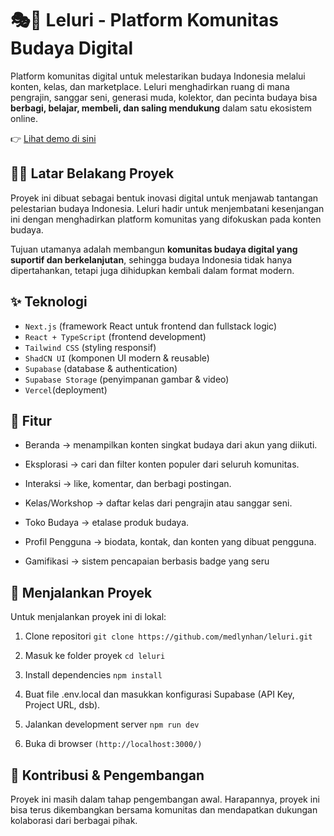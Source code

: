 # 🎭📱 Leluri - Platform Komunitas Budaya Digital

Platform komunitas digital untuk melestarikan budaya Indonesia melalui konten, kelas, dan marketplace. Leluri menghadirkan ruang di mana pengrajin, sanggar seni, generasi muda, kolektor, dan pecinta budaya bisa **berbagi, belajar, membeli, dan saling mendukung** dalam satu ekosistem online.

👉 [Lihat demo di sini](https://leluri.vercel.app)  

## 👩‍💻 Latar Belakang Proyek

Proyek ini dibuat sebagai bentuk inovasi digital untuk menjawab tantangan pelestarian budaya Indonesia. Leluri hadir untuk menjembatani kesenjangan ini dengan menghadirkan platform komunitas yang difokuskan pada konten budaya.

Tujuan utamanya adalah membangun **komunitas budaya digital yang suportif dan berkelanjutan**, sehingga budaya Indonesia tidak hanya dipertahankan, tetapi juga dihidupkan kembali dalam format modern.

## ✨ Teknologi

- `Next.js` (framework React untuk frontend dan fullstack logic)
- `React + TypeScript` (frontend development)
- `Tailwind CSS` (styling responsif)
- `ShadCN UI` (komponen UI modern & reusable)
- `Supabase` (database & authentication)
- `Supabase Storage` (penyimpanan gambar & video)
- `Vercel`(deployment)

## 🚀 Fitur

- Beranda → menampilkan konten singkat budaya dari akun yang diikuti.

- Eksplorasi → cari dan filter konten populer dari seluruh komunitas.

- Interaksi → like, komentar, dan berbagi postingan.

- Kelas/Workshop → daftar kelas dari pengrajin atau sanggar seni.

- Toko Budaya → etalase produk budaya.

- Profil Pengguna → biodata, kontak, dan konten yang dibuat pengguna.
  
- Gamifikasi → sistem pencapaian berbasis badge yang seru
  
## 🚦 Menjalankan Proyek

Untuk menjalankan proyek ini di lokal: 

1. Clone repositori `git clone https://github.com/medlynhan/leluri.git`

2. Masuk ke folder proyek  `cd leluri`

3. Install dependencies `npm install`
   
4. Buat file .env.local dan masukkan konfigurasi Supabase (API Key, Project URL, dsb).

5. Jalankan development server  `npm run dev`

6. Buka di browser  `(http://localhost:3000/)`


## 🤝 Kontribusi & Pengembangan
Proyek ini masih dalam tahap pengembangan awal. Harapannya, proyek ini bisa terus dikembangkan bersama komunitas dan mendapatkan dukungan kolaborasi dari berbagai pihak.

